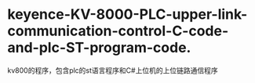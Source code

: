 # keyence-KV-8000-PLC-upper-link-communication-control-C-code-and-plc-ST-program-code.
kv800的程序，包含plc的st语言程序和C#上位机的上位链路通信程序
